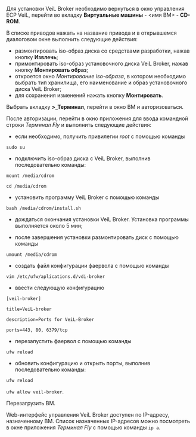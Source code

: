 Для установки VeiL Broker необходимо вернуться в окно управления ECP VeiL, перейти во вкладку 
**Виртуальные машины** - <имя ВМ> - **CD-ROM**.
 
В списке приводов нажать на название привода и в открывшемся диалоговом окне выполнить следующие действия:
   - размонтировать iso-образ диска со средствами разработки, нажав кнопку **Извлечь**;
   - примонтировать iso-образ установочного диска VeiL Broker, нажав кнопку **Монтировать образ**;
   - откроется окно *Монтирование iso-образа*, в котором необходимо выбрать тип хранилища, 
    его наименование и образ установочного диска VeiL Broker;
   - для сохранения изменений нажать кнопку **Монтировать**.

Выбрать вкладку **>_Терминал**, перейти в окно ВМ и авторизоваться.

После авторизации, перейти в окно приложения для ввода командной строки *Терминал Fly* 
и выполнить следующие действия:
   - если необходимо, получить привилегии *root* с помощью команды

   `sudo su`

   - подключить iso-образ диска с VeiL Broker, выполнив последовательно команды:

   `mount /media/cdrom`

   `cd /media/cdrom`

   - установить программу VeiL Broker с помощью команды

   `bash /media/cdrom/install.sh` 

   - дождаться окончания установки VeiL Broker. Установка программы выполняется около 5 мин;

   - после завершения установки размонтировать диск c помощью команды

   `umount /media/cdrom`

   - создать файл конфигурации фаервола c помощью команды

   `vim /etc/ufw/aplications.d/vdi-broker`

   - ввести следующую конфигурацию

   `[veil-broker]`

   `title=VeiL-broker`

   `description=Ports for VeiL-Broker`

   `ports=443, 80, 6379/tcp`

   - перезапустить фаервол c помощью команды

   `ufw reload`

   - обновить конфигурацию и открыть порты, выполнив последовательно команды:

   `ufw reload`

   `ufw allow veil-broker`.

Перезагрузить ВМ.

Web-интерфейс управления VeiL Broker доступен по IP-адресу, назначенному ВМ. 
Список назначенных IP-адресов можно посмотреть в окне приложения *Терминал Fly* с помощью команды 
`ip a`.
